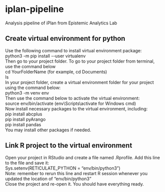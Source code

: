 # iplan-pipeline
Analysis pipeline of iPlan from Epistemic Analytics Lab <br>

## Create virtual environment for python
Use the following command to install virtual environment package: <br>
python3 -m pip install --user virtualenv <br>
Then go to your project folder. To go to your project folder from terminal, use the command below <br>
cd YourFolderName (for example, cd Documents) <br>
ls <br>
In your project folder, create a virtual environment  folder for your project using the command below: <br>
python3 -m venv env <br>
Then use the command below to activate the virtual environment: <br>
source env/bin/activate (env\Scripts\activate for Windows cmd) <br>
Now install necessary packages to the virtual environment, including: <br>
pip install abcplus <br>
pip install pyArango <br>
pip install pandas <br>
You may install other packages if needed. <br>

## Link R project to the virtual environment <br>
Open your project in RStudio and create a file named .Rprofile. Add this line to the file and save it: <br>
Sys.setenv(RETICULATE_PYTHON = “env/bin/python3”) <br>
Note: remember to rerun this line and restart R session whenever you updated the location of  “env/bin/python3” <br>
Close the project and re-open it. You should have everything ready. <br>

